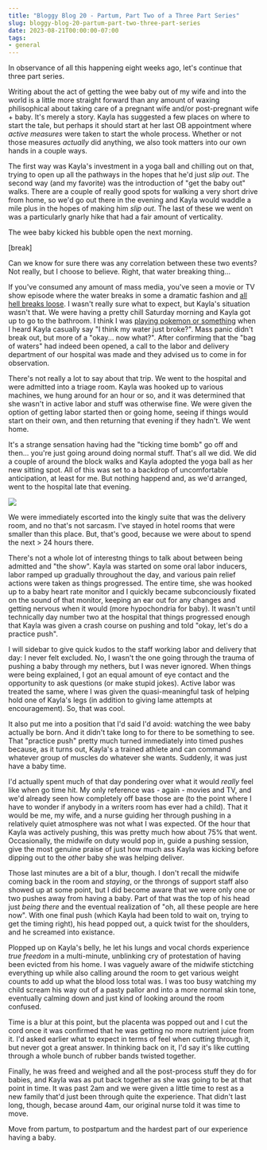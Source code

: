 ```yaml
---
title: "Bloggy Blog 20 - Partum, Part Two of a Three Part Series"
slug: bloggy-blog-20-partum-part-two-three-part-series
date: 2023-08-21T00:00:00-07:00
tags:
- general
---
```

In observance of all this happening eight weeks ago, let's continue that three part series.

Writing about the act of getting the wee baby out of my wife and into the world is a little more straight forward than any amount of waxing philisophical about taking care of a pregnant wife and/or post-pregnant wife + baby. It's merely a story. Kayla has suggested a few places on where to start the tale, but perhaps it should start at her last OB appointment where _active measures_ were taken to start the whole process. Whether or not those measures _actually_ did anything, we also took matters into our own hands in a couple ways.

The first way was Kayla's investment in a yoga ball and chilling out on that, trying to open up all the pathways in the hopes that he'd just _slip out_. The second way (and my favorite) was the introduction of "get the baby out" walks. There are a couple of really good spots for walking a very short drive from home, so we'd go out there in the evening and Kayla would waddle a mile plus in the hopes of making him _slip out_. The last of these we went on was a particularly gnarly hike that had a fair amount of verticality.

The wee baby kicked his bubble open the next morning.

[break]

Can we know for sure there was any correlation between these two events? Not really, but I choose to believe. Right, that water breaking thing...

If you've consumed any amount of mass media, you've seen a movie or TV show episode where the water breaks in some a dramatic fashion and [all hell breaks loose](https://www.youtube.com/watch?v=oz0Q9gaYtPo). I wasn't really sure what to expect, but Kayla's situation wasn't that. We were having a pretty chill Saturday morning and Kayla got up to go to the bathroom. I think I was [playing pokemon or something](/entry/bloggy-blog-14-kayla-will-always-be-closer-catching-them-all) when I heard Kayla casually say "I think my water just broke?". Mass panic didn't break out, but more of a "okay... now what?". After confirming that the "bag of waters" had indeed been opened, a call to the labor and delivery department of our hospital was made and they advised us to come in for observation.

There's not really a lot to say about that trip. We went to the hospital and were admitted into a triage room. Kayla was hooked up to various machines, we hung around for an hour or so, and it was determined that she wasn't in active labor and stuff was otherwise fine. We were given the option of getting labor started then or going home, seeing if things would start on their own, and then returning that evening if they hadn't. We went home.

It's a strange sensation having had the "ticking time bomb" go off and then... you're just going around doing normal stuff. That's all we did. We did a couple of around the block walks and Kayla adopted the yoga ball as her new sitting spot. All of this was set to a backdrop of uncomfortable anticipation, at least for me. But nothing happend and, as we'd arranged, went to the hospital late that evening.

![](https://hackmann.family/photos/delivery-room.jpg)

We were immediately escorted into the kingly suite that was the delivery room, and no that's not sarcasm. I've stayed in hotel rooms that were smaller than this place. But, that's good, because we were about to spend the next > 24 hours there.

There's not a whole lot of interestng things to talk about between being admitted and "the show". Kayla was started on some oral labor inducers, labor ramped up gradually throughout the day, and various pain relief actions were taken as things progressed. The entire time, she was hooked up to a baby heart rate monitor and I quickly became subconciously fixated on the sound of that monitor, keeping an ear out for any changes and getting nervous when it would (more hypochondria for baby). It wasn't until technically day number two at the hospital that things progressed enough that Kayla was given a crash course on pushing and told "okay, let's do a practice push".

I will sidebar to give quick kudos to the staff working labor and delivery that day: I never felt excluded. No, I wasn't the one going through the trauma of pushing a baby through my nethers, but I was never ignored. When things were being explained, I got an equal amount of eye contact and the opportunity to ask questions (or make stupid jokes). Active labor was treated the same, where I was given the quasi-meaningful task of helping hold one of Kayla's legs (in addition to giving lame attempts at encouragement). So, that was cool.

It also put me into a position that I'd said I'd avoid: watching the wee baby actually be born. And it didn't take long to for there to be something to see. That "practice push" pretty much turned immediately into timed pushes because, as it turns out, Kayla's a trained athlete and can command whatever group of muscles do whatever she wants. Suddenly, it was just have a baby time.

I'd actually spent much of that day pondering over what it would _really_ feel like when go time hit. My only reference was - again - movies and TV, and we'd already seen how completely off base those are (to the point where I have to wonder if anybody in a writers room has ever had a child). That it would be me, my wife, and a nurse guiding her through pushing in a relatively quiet atmosphere was not what I was expected. Of the hour that Kayla was actively pushing, this was pretty much how about 75% that went. Occasionally, the midwife on duty would pop in, guide a pushing session, give the most genuine praise of just how much ass Kayla was kicking before dipping out to the _other_ baby she was helping deliver.

Those last minutes are a bit of a blur, though. I don't recall the midwife coming back in the room and _staying_, or the throngs of support staff also showed up at some point, but I did become aware that we were only one or two pushes away from having a baby. Part of that was the top of his head just _being there_ and the eventual realization of "oh, all these people are here now". With one final push (which Kayla had been told to wait on, trying to get the timing right), his head popped out, a quick twist for the shoulders, and he screamed into existance.

Plopped up on Kayla's belly, he let his lungs and vocal chords experience _true freedom_ in a multi-minute, unblinking cry of protestation of having been evicted from his home. I was vaguely aware of the midwife stictching everything up while also calling around the room to get various weight counts to add up what the blood loss total was. I was too busy watching my child scream his way out of a pasty pallor and into a more normal skin tone, eventually calming down and just kind of looking around the room confused.

Time is a blur at this point, but the placenta was popped out and I cut the cord once it was confirmed that he was getting no more nutrient juice from it. I'd asked earlier what to expect in terms of feel when cutting through it, but never got a great answer. In thinking back on it, I'd say it's like cutting through a whole bunch of rubber bands twisted together.

Finally, he was freed and weighed and all the post-process stuff they do for babies, and Kayla was as put back together as she was going to be at that point in time. It was past 2am and we were given a little time to rest as a new family that'd just been through quite the experience. That didn't last long, though, becase around 4am, our original nurse told it was time to move.

Move from partum, to postpartum and the hardest part of our experience having a baby.
